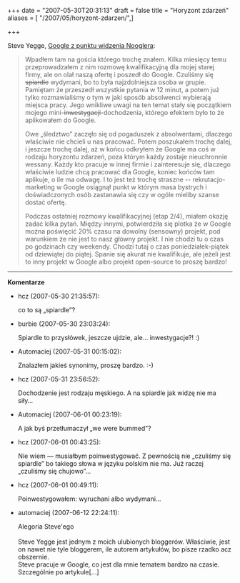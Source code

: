 +++
date = "2007-05-30T20:31:13"
draft = false
title = "Horyzont zdarzeń"
aliases = [ "/2007/05/horyzont-zdarzen/",]

+++

Steve Yegge, [Google z punktu widzenia
Nooglera](http://steve-yegge.blogspot.com/2007/02/nooglers-view-of-google.html):

> Wpadłem tam na gościa którego trochę znałem. Kilka miesięcy temu
> przeprowadzałem z nim rozmowę kwalifikacyjną dla mojej starej firmy, ale on
> olał naszą ofertę i poszedł do Google. Czuliśmy się ~~spiardle~~ wydymani, bo
> to była najzdolniejsza osoba w grupie. Pamiętam że przeszedł wszystkie pytania
> w 12 minut, a potem już tylko rozmawialiśmy o tym w jaki sposób absolwenci
> wybierają miejsca pracy. Jego wnikliwe uwagi na ten temat stały się początkiem
> mojego mini-~~inwestygacji~~-dochodzenia, którego efektem było to że
> aplikowałem do Google.  
> 
> Owe „śledztwo” zaczęło się od pogaduszek z absolwentami, dlaczego właściwie
> nie chcieli u nas pracować. Potem poszukałem trochę dalej, i jeszcze trochę
> dalej, aż w końcu odkryłem że Google ma coś w rodzaju horyzontu zdarzeń, poza
> którym każdy zostaje nieuchronnie wessany. Każdy kto pracuje w innej firmie
> i zainteresuje się, dlaczego właściwie ludzie chcą pracować dla Google, koniec
> końców tam aplikuje, o ile ma odwagę. I to jest też trochę straszne --
> rekrutacjo-marketing w Google osiągnął punkt w którym masa bystrych
> i doświadczonych osób zastanawia się czy w ogóle mieliby szanse dostać ofertę.
> 
> Podczas ostatniej rozmowy kwalifikacyjnej (etap 2/4), miałem okazję zadać
> kilka pytań. Między innymi, potwierdziła się plotka że w Google można
> poświęcić 20% czasu na dowolny (sensowny) projekt, pod warunkiem że nie jest
> to nasz główny projekt. I nie chodzi tu o czas po godzinach czy weekendy.
> Chodzi tutaj o czas poniedziałek-piątek od dziewiątej do piątej. Spanie się
> akurat nie kwalifikuje, ale jeżeli jest to inny projekt w Google albo projekt
> open-source to proszę bardzo!

----
**Komentarze**

* hcz (2007-05-30 21:35:57): <p>co to są &#8222;spiardle&#8221;?</p>
* burbie (2007-05-30 23:03:24): <p>Spiardle to przysłówek, jeszcze ujdzie,
  ale&#8230; inwestygacje?!  :)</p>
* Automaciej (2007-05-31 00:15:02): <p>Znalazłem jakieś synonimy, proszę bardzo.
  :-)</p>
* hcz (2007-05-31 23:56:52): <p>Dochodzenie jest rodzaju męskiego. A na spiardle
  jak widzę nie ma siły&#8230;</p>
* Automaciej (2007-06-01 00:23:19): <p>A jak byś przetłumaczył „we were
  bummed”?</p>
* hcz (2007-06-01 00:43:25): <p>Nie wiem &#8212; musiałbym poinwestygować. Z
  pewnością nie &#8222;czuliśmy się spiardle&#8221; bo takiego słowa w języku
  polskim nie ma. Już raczej &#8222;czuliśmy się chujowo&#8221;...</p>
* hcz (2007-06-01 00:49:11): <p>Poinwestygowałem: wyruchani albo
  wydymani&#8230;</p>
* automaciej (2007-06-12 22:24:11): <p>Alegoria Steve'ego<br /><br />Steve Yegge
  jest jednym z moich ulubionych bloggerów. Właściwie, jest on nawet nie tyle
  bloggerem, ile autorem artykułów, bo pisze rzadko acz obszernie.<br />Steve
  pracuje w Google, co jest dla mnie tematem bardzo na czasie. Szczególnie po
  artykule[...]</p>
